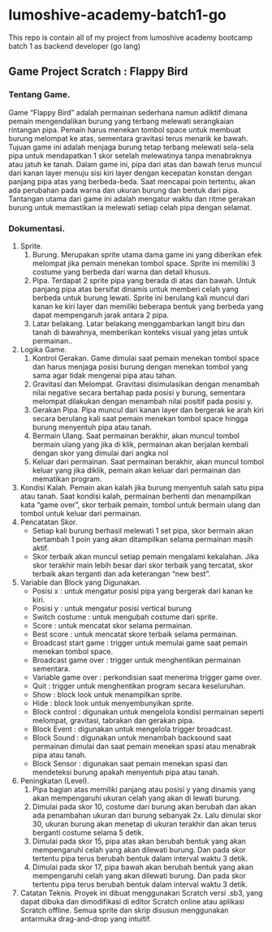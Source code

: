 # lumoshive-academy-batch1-go
This repo is contain all of my project from lumoshive academy bootcamp batch 1 as backend developer (go lang)

## Game Project Scratch : Flappy Bird

### Tentang Game.

Game “Flappy Bird” adalah permainan sederhana namun adiktif dimana pemain
mengendalikan burung yang terbang melewati serangkaian rintangan pipa. Pemain harus
menekan tombol space untuk membuat burung melompat ke atas, sementara gravitasi
terus menarik ke bawah. Tujuan game ini adalah menjaga burung tetap terbang melewati
sela-sela pipa untuk mendapatkan 1 skor setelah melewatinya tanpa menabraknya atau
jatuh ke tanah.
Dalam game ini, pipa dari atas dan bawah terus muncul dari kanan layer menuju
sisi kiri layer dengan kecepatan konstan dengan panjang pipa atas yang berbeda-beda.
Saat mencapai poin tertentu, akan ada perubahan pada warna dan ukuran burung dan
bentuk dari pipa. Tantangan utama dari game ini adalah mengatur waktu dan ritme
gerakan burung untuk memastikan ia melewati setiap celah pipa dengan selamat.

### Dokumentasi.

1. Sprite.
    1.  Burung.
    Merupakan sprite utama dama game ini yang diberikan efek
    melompat jika pemain menekan tombol space. Sprite ini memiliki 3 costume
    yang berbeda dari warna dan detail khusus.
    2. Pipa.
    Terdapat 2 sprite pipa yang berada di atas dan bawah. Untuk
    panjang pipa atas bersifat dinamis untuk memberi celah yang berbeda
    untuk burung lewati. Sprite ini berulang kali muncul dari kanan ke kiri layer
    dan memiliki beberapa bentuk yang berbeda yang dapat mempengaruh
    jarak antara 2 pipa.
    3. Latar belakang.
    Latar belakang menggambarkan langit biru dan tanah di bawahnya,
    memberikan konteks visual yang jelas untuk permainan..
2. Logika Game.
    1. Kontrol Gerakan.
    Game dimulai saat pemain menekan tombol space dan harus
    menjaga posisi burung dengan menekan tombol yang sama agar tidak
    mengenai pipa atau tahan.
    2. Gravitasi dan Melompat.
    Gravitasi disimulasikan dengan menambah nilai negative secara
    bertahap pada posisi y burung, sementara melompat dilakukan dengan
    menambah nilai positif pada posisi y.
    3. Gerakan Pipa.
    Pipa muncul dari kanan layer dan bergerak ke arah kiri secara
    berulang kali saat pemain menekan tombol space hingga burung
    menyentuh pipa atau tanah.
    4. Bermain Ulang.
    Saat permainan berakhir, akan muncul tombol bermain ulang yang
    jika di klik, permainan akan berjalan kembali dengan skor yang dimulai dari
    angka nol
    5. Keluar dari permainan.
    Saat permainan berakhir, akan muncul tombol keluar yang jika diklik,
    pemain akan keluar dari permainan dan mematikan program.
3. Kondisi Kalah.
Pemain akan kalah jika burung menyentuh salah satu pipa atau tanah. Saat
kondisi kalah, permainan berhenti dan menampilkan kata “game over”, skor terbaik
pemain, tombol untuk bermain ulang dan tombol untuk keluar dari permainan.
4. Pencatatan Skor.
    - Setiap kali burung berhasil melewati 1 set pipa, skor bermain akan
    bertambah 1 poin yang akan ditampilkan selama permainan masih aktif.
    - Skor terbaik akan muncul setiap pemain mengalami kekalahan. Jika skor
    terakhir main lebih besar dari skor terbaik yang tercatat, skor terbaik akan
    terganti dan ada keterangan “new best”.
5. Variable dan Block yang Digunakan.
    - Posisi x : untuk mengatur posisi pipa yang bergerak dari kanan ke kiri.
    - Posisi y : untuk mengatur posisi vertical burung
    - Switch costume : untuk mengubah costume dari sprite.
    - Score : untuk mencatat skor selama permainan.
    - Best score : untuk mencatat skore terbaik selama permainan.
    - Broadcast start game : trigger untuk memulai game saat pemain menekan
    tombol space.
    - Broadcast game over : trigger untuk menghentikan permainan sementara.
    - Variable game over : perkondisian saat menerima trigger game over.
    - Quit : trigger untuk menghentikan program secara keseluruhan.
    - Show : block look untuk menampilkan sprite.
    - Hide : block look untuk menyembunyikan sprite.
    - Block control : digunakan untuk mengelola kondisi permainan seperti
    melompat, gravitasi, tabrakan dan gerakan pipa.
    - Block Event : digunakan untuk mengelola trigger broadcast.
    - Block Sound : digunakan untuk menambah backsound saat permainan
    dimulai dan saat pemain menekan spasi atau menabrak pipa atau tanah.
    - Block Sensor : digunakan saat pemain menekan spasi dan mendeteksi
    burung apakah menyentuh pipa atau tanah.
6. Peningkatan (Level).
    1. Pipa bagian atas memiliki panjang atau posisi y yang dinamis yang akan
    mempengaruhi ukuran celah yang akan di lewati burung.
    2. Dimulai pada skor 10, costume dari burung akan berubah dan akan ada
    penambahan ukuran dari burung sebanyak 2x. Lalu dimulai skor 30, ukuran
    burung akan menetap di ukuran terakhir dan akan terus berganti costume
    selama 5 detik.
    3. Dimulai pada skor 15, pipa atas akan berubah bentuk yang akan
    mempengaruhi celah yang akan dilewati burung. Dan pada skor tertentu
    pipa terus berubah bentuk dalam interval waktu 3 detik.
    4. Dimulai pada skor 17, pipa bawah akan berubah bentuk yang akan
    mempengaruhi celah yang akan dilewati burung. Dan pada skor tertentu
    pipa terus berubah bentuk dalam interval waktu 3 detik.
7. Catatan Teknis.
Proyek ini dibuat menggunakan Scratch versi .sb3, yang dapat dibuka dan
dimodifikasi di editor Scratch online atau aplikasi Scratch offline. Semua sprite dan
skrip disusun menggunakan antarmuka drag-and-drop yang intuitif.
